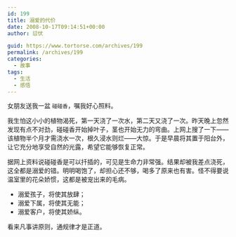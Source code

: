 ```yaml
---
id: 199
title: 溺爱的代价
date: 2008-10-17T09:14:51+00:00
author: 愆伏

guid: https://www.tortorse.com/archives/199
permalink: /archives/199
categories:
  - 故事
tags:
  - 生活
  - 感悟
---
```

女朋友送我一盆 `碰碰香`，嘱我好心照料。

我生怕这小小的植物渴死，第一天浇了一次水，第二天又浇了一次。昨天晚上忽然发现有点不对劲，碰碰香开始掉叶子，茎也开始无力的弯曲。上网上搜了一下——该植物半个月才需浇水一次，根久浸水则烂——大惊。于是早晨将其置于阳台外，让它充分地享受自然的光露，希望它能够恢复正常。

据网上资料说碰碰香是可以扦插的，可见是生命力非常强。结果却被我差点浇死，这全都是溺爱的错。明明喝饱了，却担心还不够，喝多了原来也有害。怪不得要说温室里的花朵娇惯，这都是被宠出来的毛病。

- 溺爱孩子，将使其放肆；
- 溺爱下属，将使其无能； 
- 溺爱客户，将使其娇纵。

看来凡事讲原则，通规律才是正道。